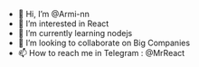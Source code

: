- 👋 Hi, I’m @Armi-nn                         
- 👀 I’m interested in React                                         
- 🌱 I’m currently learning nodejs                                              
- 💞️ I’m looking to collaborate on Big Companies                                               
- 📫 How to reach me in Telegram : @MrReact                               
<!--- 
Armi-nn/Armi-nn is a ✨ special ✨ repository because its `README.md` (this file) appears on your GitHub profile.
You can click the Preview link to take a look at your changes.
--->

